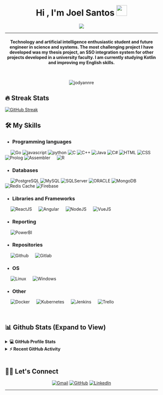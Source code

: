 
<h1 align="center">Hi , I'm Joel Santos <img src="https://media.giphy.com/media/hvRJCLFzcasrR4ia7z/giphy.gif" width="35"></h1>
<p align="center">
  <a href="https://github.com/DenverCoder1/readme-typing-svg"><img src="https://readme-typing-svg.herokuapp.com?lines=Computer+Science+Student;Always%20learning%20new%20things&center=true&width=500&height=50"></a>
</p>
<hr/>
<h4 align="center">Technology and artificial intelligence enthusiastic student and future engineer in science and systems.
The most challenging project I have developed was my thesis project, an SSO integration system for other projects developed in a university faculty.
I am currently studying Kotlin and improving my English skills.</h4>
<br>
<p align="center"> <img src="https://komarev.com/ghpvc/?username=jodyannre&label=Profile%20views&color=0e75b6&style=plastic" alt="jodyannre" /> </p>

## 🔥 Streak Stats
<a href="https://git.io/streak-stats"><img src="https://github-readme-streak-stats-hazel-nine.vercel.app?user=jodyannre&theme=merko" alt="GitHub Streak" /></a>

## 🛠️ My Skills

- ### Programming languages

<p align="left"> 
  &emsp; 
  <img alt="Go" src="https://img.shields.io/badge/go-blue?style=for-the-badge&logo=goland">
  <img alt="javascript" src="https://img.shields.io/badge/JavaScript-323330?style=for-the-badge&logo=javascript&logoColor=F7DF1E">
  <img alt="python" src="https://img.shields.io/badge/Python-FFD43B?style=for-the-badge&logo=python&logoColor=blue">
  <img alt="C" src="https://img.shields.io/badge/C-00599C?style=for-the-badge&logo=c&logoColor=white">
  <img alt="C++" src="https://img.shields.io/badge/C%2B%2B-00599C?style=for-the-badge&logo=c%2B%2B&logoColor=white">
  <img alt="Java" src="https://img.shields.io/badge/java-%23ED8B00.svg?style=for-the-badge&logo=openjdk&logoColor=white">
  <img alt="C#" src="https://img.shields.io/badge/C%23-239120?style=for-the-badge&logo=c-sharp&logoColor=white">
  <img alt="HTML" src="https://img.shields.io/badge/HTML5-E34F26?style=for-the-badge&logo=html5&logoColor=white">
  <img alt="CSS" src="https://img.shields.io/badge/CSS3-1572B6?style=for-the-badge&logo=css3&logoColor=white">
  <img alt="Prolog" src="https://img.shields.io/badge/prolog-white?style=for-the-badge">
  <img alt="Assembler" src="https://img.shields.io/badge/assembler-gray?style=for-the-badge&logo=assemblyscript">
  &emsp;
  <img alt="R" src="https://img.shields.io/badge/R-276DC3?style=for-the-badge&logo=r&logoColor=white">
</p>

- ### Databases
<p align="left"> 
  &emsp; 
  <img alt="PostgreSQL" src="https://img.shields.io/badge/postgresql-orange?style=for-the-badge&logo=postgresql&logoColor=white">
  <img alt="MySQL" src="https://img.shields.io/badge/mysql-blue?style=for-the-badge&logo=mysql&logoColor=white">
  <img alt="SQLServer" src="https://img.shields.io/badge/sqlserver-gray?style=for-the-badge&logo=microsoftsqlserver">
  <img alt="ORACLE" src="https://img.shields.io/badge/oracle-red?style=for-the-badge&logo=oracle">
  <img alt="MongoDB" src="https://img.shields.io/badge/mongodb-green?style=for-the-badge&logo=mongodb">
  <img alt="Redis Cache" src="https://img.shields.io/badge/redis cache-white?style=for-the-badge&logo=redis">  
  <img alt="Firebase" src="https://img.shields.io/badge/firebase-gray?style=for-the-badge&logo=firebase"> 
</p>

- ### Libraries and Frameworks
<p align="left">
  &emsp;
	<a><img alt="ReactJS" src="https://shields.io/badge/react-black?logo=react&style=for-the-badge"></a>
  &emsp;
	<a><img alt="Angular" src ="https://img.shields.io/badge/Angular-DD0031?style=for-the-badge&logo=angular&logoColor=white"/></a>
  &emsp;
  <a><img alt="NodeJS" src="https://shields.io/badge/node.js-green?logo=node.js&style=for-the-badge"></a>
  &emsp;
	<a><img alt="VueJS" src ="https://img.shields.io/badge/Vue.js-35495E?style=for-the-badge&logo=vuedotjs&logoColor=4FC08D"/></a>
</p>
  
- ### Reporting
<p align="left">
  &emsp;
  <a><img alt="PowerBI" src="https://shields.io/badge/powerbi-yellow?logo=powerbi&style=for-the-badge"></a>
 </p>

- ### Repositories
<p align="left">
  &emsp;
  <a><img alt="Github" src="https://shields.io/badge/github-black?logo=github&style=for-the-badge"></a>
  &emsp;
  <a><img alt="Gitlab" src="https://shields.io/badge/gitlab-blue?logo=gitlab&style=for-the-badge"></a>
 </p>


- ### OS
 
<p align="left">
  &emsp;
  <a><img alt="Linux" src="https://shields.io/badge/linux-black?logo=linux&style=for-the-badge"></a>
  &emsp;
  <a><img alt="Windows" src="https://shields.io/badge/windows-blue?logo=windows&style=for-the-badge"></a>
 </p>


- ### Other
 
<p align="left">
  &emsp;
  <a><img alt="Docker" src="https://shields.io/badge/docker-blue?logo=docker&style=for-the-badge"></a>
  &emsp;
  <a><img alt="Kubernetes" src="https://shields.io/badge/kubernetes-violet?logo=kubernetes&style=for-the-badge"></a>
  &emsp;
  <a><img alt="Jenkins" src="https://shields.io/badge/jenkins-white?logo=jenkins&style=for-the-badge"></a>
  &emsp;
  <a><img alt="Trello" src="https://shields.io/badge/trello-pink?logo=trello&style=for-the-badge"></a>
 </p>

<br/>

## 📊 Github Stats (Expand to View) 


<details> 
  <summary><b>💻 GitHub Profile Stats</b></summary>
  <br/>
  <p align="center">
    <a href="https://github.com/anuraghazra/github-readme-stats"><img alt="Joel's Github Stats" src="https://github-readme-stats.vercel.app/api?username=jodyannre&show_icons=true&count_private=true&theme=algolia" height="192px"/></a>
<br/>
  &nbsp;
	  <img src="https://github-readme-stats.vercel.app/api/top-langs?username=jodyannre&show_icons=true&locale=en&layout=compact&theme=algolia" alt="jodyannre" height="192px"/>
  <br/>
  <b>Note:</b> Top languages is only a metric of the languages my public code consists of and doesn't reflect experience or skill level.
  </p>
</details>


<details>
  <summary><b>⚡ Recent GitHub Activity</b></summary>
  <br/>
   <a href="https://github.com/Jodyannre"><img alt="Joel's Activity Graph" src="https://activity-graph.herokuapp.com/graph?username=jodyannre&custom_title=Joel's%20Contribution%20Graph&theme=react-dark" /></a>
  <br/>

</details>

<br/>

## 🙋‍♀️ Let's Connect
<p align="center">
	<a href="mailto:jers.033@gmail.com"><img src="https://img.icons8.com/bubbles/50/000000/gmail.png" alt="Gmail"/></a>
	<a href="https://github.com/Jodyannre"><img src="https://img.icons8.com/bubbles/50/000000/github.png" alt="GitHub"/></a>
	<a href="https://linkedin.com/in/joddie-santos"><img src="https://img.icons8.com/bubbles/50/000000/linkedin.png" alt="LinkedIn"/></a>	
</p>

<hr/>
